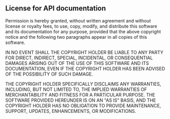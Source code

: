 ## License for API documentation 

Permission is hereby granted, without written agreement and without license or royalty fees, to use, copy, modify, and distribute this software and its documentation for any purpose, provided that the above copyright notice and the following two paragraphs appear in all copies of this software.

IN NO EVENT SHALL THE COPYRIGHT HOLDER BE LIABLE TO ANY PARTY FOR DIRECT, INDIRECT, SPECIAL, INCIDENTAL, OR CONSEQUENTIAL DAMAGES ARISING OUT OF THE USE OF THIS SOFTWARE AND ITS DOCUMENTATION, EVEN IF THE COPYRIGHT HOLDER HAS BEEN ADVISED OF THE POSSIBILITY OF SUCH DAMAGE.

THE COPYRIGHT HOLDER SPECIFICALLY DISCLAIMS ANY WARRANTIES, INCLUDING, BUT NOT LIMITED TO, THE IMPLIED WARRANTIES OF MERCHANTABILITY AND FITNESS FOR A PARTICULAR PURPOSE. THE SOFTWARE PROVIDED HEREUNDER IS ON AN "AS IS" BASIS, AND THE COPYRIGHT HOLDER HAS NO OBLIGATION TO PROVIDE MAINTENANCE, SUPPORT, UPDATES, ENHANCEMENTS, OR MODIFICATIONS.
